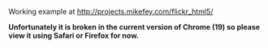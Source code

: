 Working example at http://projects.mikefey.com/flickr_html5/

**Unfortunately it is broken in the current version of Chrome (19) so please view it using Safari or Firefox for now.**